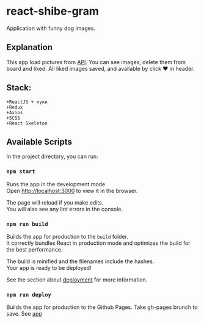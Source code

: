 # react-shibe-gram

Application with funny dog images.

## Explanation

This app load pictures from [API](https://shibe.online).
You can see images, delete them from board and liked.
All liked images saved, and available by click :heart: in header.

## Stack:

    +ReactJS + хуки
    +Redux
    +Axios
    +SCSS
    +React Skeleton

## Available Scripts

In the project directory, you can run:

### `npm start`

Runs the app in the development mode.\
Open [http://localhost:3000](http://localhost:3000) to view it in the browser.

The page will reload if you make edits.\
You will also see any lint errors in the console.

### `npm run build`

Builds the app for production to the `build` folder.\
It correctly bundles React in production mode and optimizes the build for the best performance.

The build is minified and the filenames include the hashes.\
Your app is ready to be deployed!

See the section about [deployment](https://facebook.github.io/create-react-app/docs/deployment) for more information.

### `npm run deploy`

Builds the app for production to the Github Pages.
Take gh-pages brunch to save.
See [app](https://alxbychkov.github.io/react-shibe-gram)



